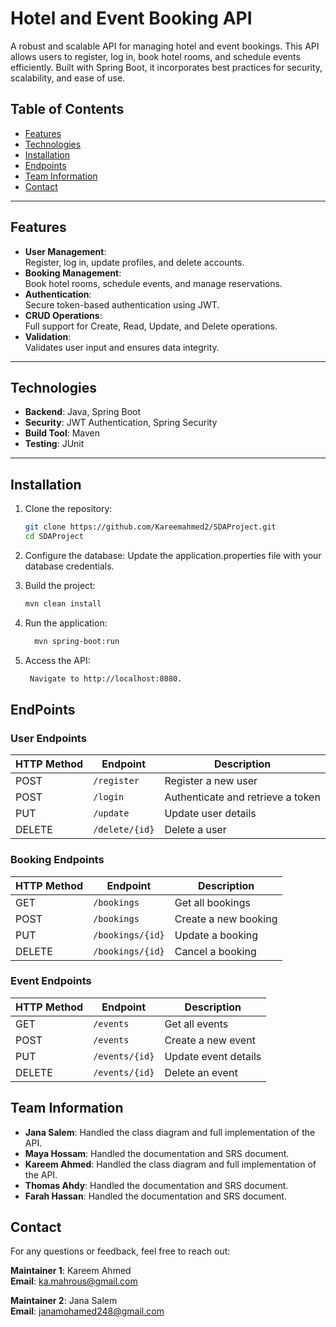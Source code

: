 # Hotel and Event Booking API


A robust and scalable API for managing hotel and event bookings. This API allows users to register, log in, book hotel rooms, and schedule events efficiently. Built with Spring Boot, it incorporates best practices for security, scalability, and ease of use.

## Table of Contents
- [Features](#features)
- [Technologies](#technologies)
- [Installation](#installation)
- [Endpoints](#endpoints)
- [Team Information](#team-information)
- [Contact](#contact)


---

## Features
- **User Management**:  
  Register, log in, update profiles, and delete accounts.
- **Booking Management**:  
  Book hotel rooms, schedule events, and manage reservations.
- **Authentication**:  
  Secure token-based authentication using JWT.
- **CRUD Operations**:  
  Full support for Create, Read, Update, and Delete operations.
- **Validation**:  
  Validates user input and ensures data integrity.

---

## Technologies
- **Backend**: Java, Spring Boot
- **Security**: JWT Authentication, Spring Security
- **Build Tool**: Maven
- **Testing**: JUnit

---

## Installation
1. Clone the repository:
   ```bash
   git clone https://github.com/Kareemahmed2/SDAProject.git
   cd SDAProject
   
2. Configure the database:
   Update the application.properties file with your database credentials.

3. Build the project:
   ```bash
   mvn clean install
4. Run the application:
   ```bash
     mvn spring-boot:run
5. Access the API:
   ```bash
    Navigate to http://localhost:8080.
   
## EndPoints
### **User Endpoints**
| HTTP Method | Endpoint       | Description                     |
|-------------|----------------|---------------------------------|
| POST        | `/register`    | Register a new user             |
| POST        | `/login`       | Authenticate and retrieve a token |
| PUT         | `/update`      | Update user details             |
| DELETE      | `/delete/{id}` | Delete a user                   |

### **Booking Endpoints**
| HTTP Method | Endpoint          | Description          |
|-------------|-------------------|----------------------|
| GET         | `/bookings`       | Get all bookings     |
| POST        | `/bookings`       | Create a new booking |
| PUT         | `/bookings/{id}`  | Update a booking     |
| DELETE      | `/bookings/{id}`  | Cancel a booking     |


### **Event Endpoints**
| HTTP Method | Endpoint          | Description            |
|-------------|-------------------|------------------------|
| GET         | `/events`         | Get all events         |
| POST        | `/events`         | Create a new event     |
| PUT         | `/events/{id}`    | Update event details   |
| DELETE      | `/events/{id}`    | Delete an event        |



## Team Information
- **Jana Salem**: Handled the class diagram and full implementation of the API.
- **Maya Hossam**: Handled the documentation and SRS document.
- **Kareem Ahmed**: Handled the class diagram and full implementation of the API.
- **Thomas Ahdy**: Handled the documentation and SRS document.
- **Farah Hassan**: Handled the documentation and SRS document.


## Contact
For any questions or feedback, feel free to reach out:

**Maintainer 1**: Kareem Ahmed  
**Email**: ka.mahrous@gmail.com

**Maintainer 2**: Jana Salem  
**Email**: janamohamed248@gmail.com  
